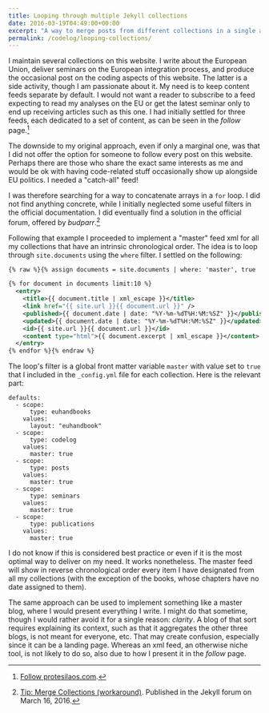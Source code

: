 ```yaml
---
title: Looping through multiple Jekyll collections
date: 2016-03-19T04:49:00+00:00
excerpt: "A way to merge posts from different collections in a single array."
permalink: /codelog/looping-collections/
---
```

I maintain several collections on this website. I write about the European Union, deliver seminars on the European integration process, and produce the occasional post on the coding aspects of this website. The latter is a side activity, though I am passionate about it. My need is to keep content feeds separate by default. I would not want a reader to subscribe to a feed expecting to read my analyses on the EU or get the latest seminar only to end up receiving articles such as this one. I had initially settled for three feeds, each dedicated to a set of content, as can be seen in the *follow* page.[^FollowPage]

The downside to my original approach, even if only a marginal one, was that I did not offer the option for someone to follow every post on this website. Perhaps there are those who share the exact same interests as me and would be ok with having code-related stuff occasionally show up alongside EU politics. I needed a "catch-all" feed!

I was therefore searching for a way to concatenate arrays in a `for` loop. I did not find anything concrete, while I initially neglected some useful filters in the official documentation. I did eventually find a solution in the official forum, offered by *budparr*.[^TalkReference]

Following that example I proceeded to implement a "master" feed xml for all my collections that have an intrinsic chronological order. The idea is to loop through `site.documents` using the `where` filter. I settled on the following:

```xml
{% raw %}{% assign documents = site.documents | where: 'master', true | sort: 'date' | reverse %}

{% for document in documents limit:10 %}
  <entry>
    <title>{{ document.title | xml_escape }}</title>
    <link href="{{ site.url }}{{ document.url }}" />
    <published>{{ document.date | date: "%Y-%m-%dT%H:%M:%SZ" }}</published>
    <updated>{{ document.date | date: "%Y-%m-%dT%H:%M:%SZ" }}</updated>
    <id>{{ site.url }}{{ document.url }}</id>
    <content type="html">{{ document.excerpt | xml_escape }}</content>
  </entry>
{% endfor %}{% endraw %}
```

The loop's filter is a global front matter variable `master` with value set to `true` that I included in the `_config.yml` file for each collection. Here is the relevant part:

```
defaults:
  - scope:
      type: euhandbooks
    values:
      layout: "euhandbook"
  - scope:
      type: codelog
    values:
      master: true
  - scope:
      type: posts
    values:
      master: true
  - scope:
      type: seminars
    values:
      master: true
  - scope:
      type: publications
    values:
      master: true
```

I do not know if this is considered best practice or even if it is the most optimal way to deliver on my need. It works nonetheless. The master feed will show in reverse chronological order every item I have designated from all my collections (with the exception of the books, whose chapters have no date assigned to them).

The same approach can be used to implement something like a master blog, where I would present everything I write. I might do that sometime, though I would rather avoid it for a single reason: *clarity*. A blog of that sort requires explaining its context, such as that it aggregates the other three blogs, is not meant for everyone, etc. That may create confusion, especially since it can be a landing page. Whereas an xml feed, an otherwise niche tool, is not likely to do so, also due to how I present it in the *follow* page.

[^FollowPage]: [Follow protesilaos.com](https://protesilaos.com/follow/).

[^TalkReference]: [Tip: Merge Collections (workaround)](https://talk.jekyllrb.com/t/tip-merge-collections-workaround/2124). Published in the Jekyll forum on March 16, 2016.
